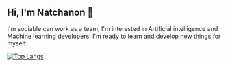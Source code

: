 ## Hi, I'm Natchanon 👋

I'm sociable can work as a team, I'm interested in Artificial intelligence and Machine learning developers. I'm ready to learn and develop new things for myself.

<!-- ---
#### All Projects
| No. | Name | Link1 | Link2 |
| ---- | ---- | ---- | ---- |
| 1 | Refrigerator | [Link](https://github.com/kaweepong-m/Refrigerator) |  |
| 2 | FridgeAndroid | [Link](https://github.com/kaweepong-m/FridgeAndroid) |  |
| 3 | Warehouse | [Front](https://github.com/thisnat/warehouse-spring) | [Back](https://github.com/thisnat/warehouse-node) |
| 4 | Water-Track | [Front](https://github.com/ThanapobChumsri/water-track) | [Back](https://github.com/kaweepong-m/water-track-server) |
| 5 | Mangas-Reader | [Link](https://github.com/j-heart/Mangas) |  |
| 6 | Event-Management | [Front](https://github.com/thisnat/event-management) | [Back](https://github.com/thisnat/event-management-server) |
--- -->


[![Top Langs](https://github-readme-stats.vercel.app/api/top-langs/?username=In-The-Earth&layout=compact)](https://github.com/anuraghazra/github-readme-stats)
<!--
**In-The-Earth/In-The-Earth** is a ✨ _special_ ✨ repository because its `README.md` (this file) appears on your GitHub profile.

Here are some ideas to get you started:

- 🔭 I’m currently working on ...
- 🌱 I’m currently learning ...
- 👯 I’m looking to collaborate on ...
- 🤔 I’m looking for help with ...
- 💬 Ask me about ...
- 📫 How to reach me: ...
- 😄 Pronouns: ...
- ⚡ Fun fact: ...
-->
